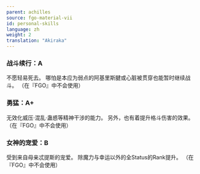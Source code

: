 ```yaml
---
parent: achilles
source: fgo-material-vii
id: personal-skills
language: zh
weight: 2
translation: "Akiraka"
---
```


### 战斗续行：A

不愿轻易死去。
哪怕是本应为弱点的阿基里斯腱或心脏被贯穿也能暂时继续战斗。
（在『FGO』中不会使用）

### 勇猛：A+

无效化威压·混乱·蛊惑等精神干涉的能力。
另外，也有着提升格斗伤害的效果。
（在『FGO』中不会使用）

### 女神的宠爱：B

受到来自母亲忒提斯的宠爱。
除魔力与幸运以外的全Status的Rank提升。
（在『FGO』中不会使用）
